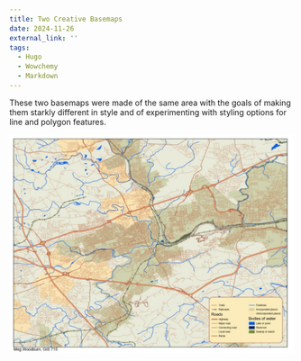 ```yaml
---
title: Two Creative Basemaps
date: 2024-11-26
external_link: ''
tags:
  - Hugo
  - Wowchemy
  - Markdown
---
```


These two basemaps were made of the same area with the goals of making them starkly different in style and of experimenting with styling options for line and polygon features.

![basemap](assets/media/otherbase.png)

<!--more-->
